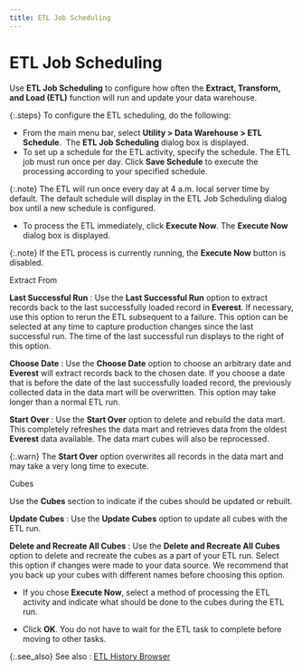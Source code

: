 ```yaml
---
title: ETL Job Scheduling
---
```


# ETL Job Scheduling


Use **ETL Job Scheduling** to configure  how often the **Extract, Transform, and 
 Load (ETL)** function will run and update your data warehouse.


{:.steps}
To configure the ETL scheduling, do the following:

- From the main menu  bar, select **Utility &gt; Data Warehouse 
 &gt; ETL Schedule**.  The  **ETL Job Scheduling** dialog box  is displayed.
- To set up a schedule  for the ETL activity, specify the schedule. The ETL job must run once  per day. Click **Save Schedule** to  execute the processing according to your specified schedule.



{:.note}
The ETL will run once every day at 4 a.m.  local server time by default. The default schedule will display in the  ETL Job Scheduling dialog box until a new schedule is configured.

- To  process the ETL immediately, click **Execute 
 Now**. The **Execute Now** dialog  box is displayed.



{:.note}
If the ETL process is currently running, the  **Execute Now** button is disabled.


Extract From


**Last Successful Run**
: Use the **Last Successful 
 Run** option to extract records back to the last successfully loaded  record in **Everest**. If necessary,  use this option to rerun the ETL subsequent to a failure. This option  can be selected at any time to capture production changes since the last  successful run. The time of the last successful run displays to the right  of this option.


**Choose Date**
: Use the **Choose 
 Date** option to choose an arbitrary date and **Everest**  will extract records back to the chosen date. If you choose a date that  is before the date of the last successfully loaded record, the previously  collected data in the data mart will be overwritten. This option may take  longer than a normal ETL run.


**Start Over**
: Use the **Start Over**  option to delete and rebuild the data mart. This completely refreshes  the data mart and retrieves data from the oldest **Everest**  data available. The data mart cubes will also be reprocessed.


{:.warn}
The **Start 
 Over** option overwrites all records in the data mart and may take  a very long time to execute.


Cubes


Use the **Cubes** section to indicate  if the cubes should be updated or rebuilt.


**Update Cubes**
: Use the **Update 
 Cubes** option to update all cubes with the ETL run.


**Delete and Recreate All Cubes**
: Use the **Delete 
 and Recreate All Cubes** option to delete and recreate the cubes  as a part of your ETL run. Select this option if changes were made to  your data source. We recommend that you back up your cubes with different  names before choosing this option.

- If you chose **Execute Now**, select a method of processing  the ETL activity and indicate what should be done to the cubes during  the ETL run.


- Click **OK**.  You do not have to wait for the ETL task to complete before moving to  other tasks.



{:.see_also}
See also
: [ETL History  Browser]({{site.db_baseurl}}/create-and-set-up-the-database-and-dashboard/etl_history_browser_ead.html)
